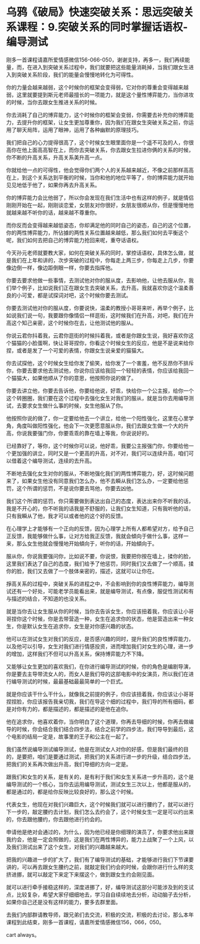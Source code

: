 # 乌鸦《破局》快速突破关系：思远突破关系课程：9.突破关系的同时掌握话语权-编导测试

刚多一首课程请嘉所爱情感微信156-066-050，谢谢支持，再多一，我们再续能量，而，在进入到突破关系过程中，我们就要把这些能量消耗掉，当我们跟女生进入到突破关系阶段，我们的能量会慢慢地转化为可得性。

你的力量会越来越弱，这个时候你的框架会变得弱，它对你的尊重会变得越来越弱，这里就要提到斯元老师最擅长的一项能力，就是这个量性博弈能力，当你进攻的时候，当你去跟女生推进关系的时候。

你去消耗了自己的博弈能力，这个时候你的框架会变弱，你需要去补充你的博弈能力，去提升你的框架，让女生更加尊重你，因为我们在跟女生突破关系之前，你运用了聊天局阵，运用了眼神，运用了各种幽默的原理技巧。

我们把自己的心力提得很高了，这个时候女生眼里面你是一个遥不可及的人，你很高你在他上面高高智在上，而你去突破关系，你去跟女生拉进你俩的关系的时候，你不断的升高关系，升高关系美升高一点。

你就给他一点的可得性，他会觉得你们两个人的关系越来越近，不像之前那样高高在上，到这个关系达到平衡的时候，当你和他的地位平等了，你的博弈能力就开始见见地低于他了，如果你再去升高关系。

你的博弈能力会比他弱了，所以你会发现在我们生活中也有这样的例子，就是情侣刚刚开始在一起，刚刚谈恋爱，女朋友对你很好，女朋友很顺从你，但是慢慢地他就越来越不听你的话，越来越不尊重你。

而你反而会变得越来越低姿态，你却满足他的同时自己的姿态，自己的这个位置，你的两性博弈能力，所佔據的两性关系位置越来越低，那么我们如何去平衡这个呢，我们如何去把自己的博弈能力抢回来呢，重夺话语权。

今天孙元老师就要教大家，如何在突破关系的同时，掌控话语权，具体怎么做，就是我们在上年和讲的，次步突破的过程中，你每走上两三步，你每走上几步，你要像边倒一样，像边距倒眼一样，你要去指挥他。

你要去要求他做一些事情，去测试他对你的服从度，去影响他，让他去服从你，我们举个例子，比如说我们正在跟女生去突破关系，去升高，我就喜欢你这个温柔善良的小可爱，都是试探词对吧，这个时候你要去测试。

你要去测试他对你的服从度，你要说快，温柔的教授小哥哥来听，再举个例子，比如说我们说一句，我要跟你像情侣一样逛街，这时候我们在升高，对吧，我们在升高这个知己亲密，这个时候你在去，让他测试他的服从。

你说云君你抖着我，云君你逛街的时候抖着我，或者是你跟女生说，我好喜欢你这个猫猫的小脸蛋啊，快让哥哥捏你，你看这个时候女生的反应，他是不是说来给你捏，或者是发了一个可爱的表情，你跟女生说亲爱的猫猫大。

你去试探他，这个时候女生给你发了偷笑，给你发了一个害羞，他不反昂你不排斥你，你要去要求他去测试他，你说你应该给我回一个轻轻的表情，你应该给我回一个猫猫大，如果他顺从了你的意思，他按照你说的做了。

你要去讲立他，你要去告诉他，你要给他说，好乖，快给你一个公主报，给你一个这个转圈圈，我们要在这个过程中去强化女生对我们的服从，就是当你去用编导测试，去要求女生做什么事的时候，女生他服从了你。

他按照你说的做了，你一定要给他去一个讲立，给他一个阳性强化，这里在心里学角，角度叫做阳性强化，他会下一次更愿意服从你，我们去跟女生做一个大的升高，你说我要强门你，你要乖乖的靠在墙上等我，你说说好的。

已经靠好了，等你，这个时候你可以说，他好乖，我要公主报强门你，你要给他一个更加强的讲立，同时又是一个更高的升高，对不对，我们可以连续升高，咱们可以借着这个编导测试，连续的去升高。

不断地去强化女生对你的服从，不断地强化我们的两性博弈能力，好，这时候问题来了，如果女生他没有同意我们怎么办，他不去瞬从我们怎么办，一定要给他惩罚，这个所谓的惩罚，不是说你要去骂他，你要去凶他。

我们这个所谓的惩罚，你只需要做到表达出自己的态度，表达出来你不听我的话，我是不开心的，你不听我的话我是不舒服的，让我们女生知道，只有我听他的话，只有我瞬从了他，我才可以或者他的这个好的反馈。

在心理学上才能够有一个正向的反馈，因为心理学上所有人都希望对方，给予自己正反馈，我能够做什么事，让对方给我正反馈，我就会傾向于做什么事，这样一来，那么女生他就会慢慢地开始傾向于，听你的话，开始傾向于。

服从你，你说我要强问你，比如说不要，你说恨，我要把你按在墙上，揉你的脸，这里我们表达了自己的态度，我们给予了他惩罚，同时我们又去做了一个顺高，揉你的脸，我们又去做了一个肢体亲密的，描述，这就可以让你在。

掙高关系的过程中，突破关系的进程之中，不会影响到你的良性博弈能力，编导测试还有一个好处，可能老学员能看出来，就是编导测试，有点像，服促性测试和有与描述的结合，不知道的也没关系。

就是当你去让女生服从你的时候，当你去告诉女生，你应该扭着我，你应该让小哥哥捏你这个时候，你是去带营造一种，女生在追求你的状态，他是营造出来一种女生，你是默认女生在追求你，女生是对你感兴趣的状态。

他可以在测试女生对我们的反应，是否感兴趣的同时，提升我们的良性博弈能力，以及他可以引导，女生对我们进行情感投资，进而增加我们对女生的心理，进一步的增加，这样我们不但可以升高关系，保持博弈能力不下降。

又能够让女生更加的喜欢我们，在你进行编导测试的时候，你的角色是编剧导演，你是要去主导带流女人的，而女人是我们导的这部电影中的女演员，所以我们在进行编导测试的时候，最最基础最最简单的一个巨式。

就是你应该干什么干什么，就像我之前提的例子，你应该扭着我，你应该让小哥哥捏捏脸，你应该报告我亲切我，我们在导这个细的过程中，我们导的所有细码，都是对你有力的，都是描述的，都是描述的是他在追你。

他在追求你，他喜欢着你，当你明白了这个道理，你再去导细的时候，你再去做编导的时候，你会结合我们结合四步法，结合之前学的四步法，我们导导到最后，这个电影的结局一定是，故事里的王子和公主在一起了。

我们虽然说编导测试编导测试，他是在测试女人对你的好感，但是我们最终的目的，是要把，咱们是要通过测试，把我们的关系进行进一步的升级，结合四步法，把我们的关系再次做出升高，我们导细的方向一定是。

跟我们和女生的关系，是有关的，是有利于我们和女生关系进一步升高的，这个是编导测试的一个核心，当你去运用编导测试，测试女生三次以上，他都是服从的，都是通过的，都是给你反映比较良好的，那么这个时候。

代表女生，他现在对我们兴趣巨大，这个时候我们就可以进行腰约了，就可以进行下一步的，敲定腰约去计划，我们怎么去约会了，这个时候女生一定是可以约出来的，你去跟他腰约，你去跟他进行约会的。

申请他是绝对会通过的，为什么，因为他已经是你细理的演员了，你要求他出来跟我约会，他是一定会照做的，这是我们在两性博异的，能力上战聚了一个上风，以及我们测试出来了这个女生，对我们的兴趣越来越大。

把我的兴趣进一步的扩大了，我们有了编导测试的基础，才能够进行我们下节课要讲的，可以再去跟女生腰约之前，就敲定我们约会的时候，会跟你进行什么样的支挤进挪，就可以敲定下来定下来摆这个，做到跟女生约会刚见面。

就可以进行牵手接稳这样的，深度进挪了，好，编导测试这部分可能涉及到的支试点，比较复杂，希望大家仔细细地去，学习自自续续地去分析，动动脑子去分析，如果你自己还是没有这样的能力，要多去群里面。

去我们内部群请教导师，跟兄弟们去交流，积极的交流，积极的去讨论，那么本年课程到此结束，刚多一首课程，请嘉所爱情感微信156，066，050。

 cart  always。